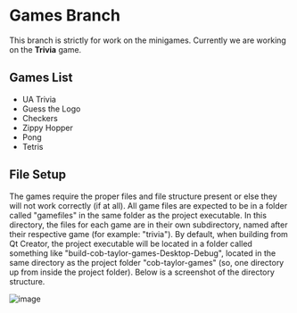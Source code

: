 # Games Branch
This branch is strictly for work on the minigames. Currently we are working on the **Trivia** game. 

## Games List
- UA Trivia
- Guess the Logo
- Checkers
- Zippy Hopper
- Pong
- Tetris

## File Setup
The games require the proper files and file structure present or else they will not work correctly (if at all). All game files are expected to be in a folder called "gamefiles" in the same folder as the project executable. In this directory, the files for each game are in their own subdirectory, named after their respective game (for example: "trivia"). By default, when building from Qt Creator, the project executable will be located in a folder called something like "build-cob-taylor-games-Desktop-Debug", located in the same directory as the project folder "cob-taylor-games" (so, one directory up from inside the project folder). Below is a screenshot of the directory structure.

![image](https://github.com/dylondark/cob-taylor-games/assets/126813495/0976d1f1-2916-480b-a6cc-77b194afa821)

